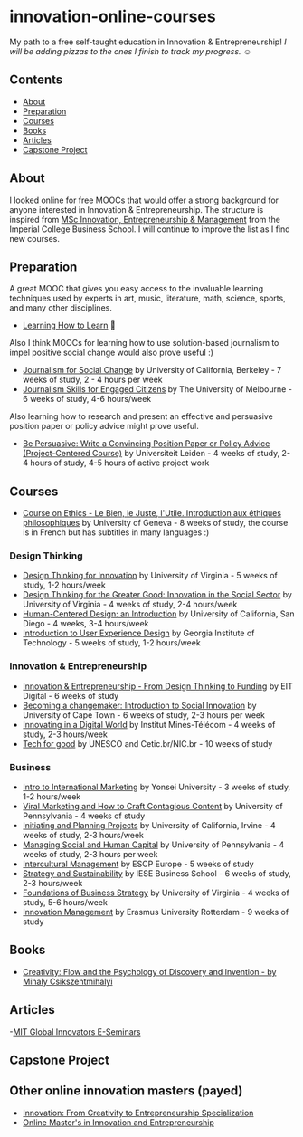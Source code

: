 # innovation-online-courses
My path to a free self-taught education in Innovation & Entrepreneurship! *I will be adding pizzas to the ones I finish to track my progress.* :relaxed:

## Contents

- [About](#about)
- [Preparation](#preparation)
- [Courses](#courses)
- [Books](#books)
- [Articles](#articles)
- [Capstone Project](#capstoneproject)

## About

I looked online for free MOOCs that would offer a strong background for anyone interested in Innovation & Entrepreneurship. The structure is inspired from [MSc Innovation, Entrepreneurship & Management](https://www.imperial.ac.uk/business-school/programmes/msc-innovation-entrepreneurship-management/programme-content/core-modules/) from the Imperial College Business School. I will continue to improve the list as I find new courses.

## Preparation

A great MOOC that gives you easy access to the invaluable learning techniques used by experts in art, music, literature, math, science, sports, and many other disciplines. 

- [Learning How to Learn](https://www.coursera.org/learn/learning-how-to-learn) :pizza:

Also I think MOOCs for learning how to use solution-based journalism to impel positive social change would also prove useful :)

- [Journalism for Social Change](https://www.edx.org/course/journalism-social-change-uc-berkeleyx-j4sc101x-0) by University of California, Berkeley - 7 weeks of study, 2 - 4 hours per week
- [Journalism Skills for Engaged Citizens](https://www.coursera.org/learn/journalism-skills) by The University of Melbourne - 6 weeks of study, 4-6 hours/week

Also learning how to research and present an effective and persuasive position paper or policy advice might prove useful.

- [Be Persuasive: Write a Convincing Position Paper or Policy Advice (Project-Centered Course)](https://www.coursera.org/learn/persuasive-writing) by Universiteit Leiden - 4 weeks of study, 2-4 hours of study, 4-5 hours of active project work

## Courses

- [Course on Ethics - Le Bien, le Juste, l'Utile. Introduction aux éthiques philosophiques](https://www.coursera.org/learn/ethique/home/info) by University of Geneva - 8 weeks of study, the course is in French but has subtitles in many languages :)

### Design Thinking

- [Design Thinking for Innovation](https://www.coursera.org/learn/uva-darden-design-thinking-innovation) by University of Virginia - 5 weeks of study, 1-2 hours/week
- [Design Thinking for the Greater Good: Innovation in the Social Sector](https://www.coursera.org/learn/uva-darden-design-thinking-social-sector) by University of Virginia - 4 weeks of study, 2-4 hours/week
- [Human-Centered Design: an Introduction](https://www.coursera.org/learn/human-computer-interaction) by University of California, San Diego - 4 weeks, 3-4 hours/week
- [Introduction to User Experience Design](https://www.coursera.org/learn/user-experience-design) by Georgia Institute of Technology - 5 weeks of study, 1-2 hours/week

### Innovation & Entrepreneurship

- [Innovation & Entrepreneurship - From Design Thinking to Funding](https://www.coursera.org/learn/design-thinking-entrepreneurship) by EIT Digital - 6 weeks of study
- [Becoming a changemaker: Introduction to Social Innovation](https://www.coursera.org/learn/social-innovation) by University of Cape Town - 6 weeks of study, 2-3 hours per week
- [Innovating in a Digital World](https://www.coursera.org/learn/innovating-digital-world) by Institut Mines-Télécom - 4 weeks of study, 2-3 hours/week
- [Tech for good](https://courses.edx.org/courses/course-v1:SDGAcademyX+ICT001+3T2018/3dd6a02bd3894f95ae892043bc65339c/) by UNESCO and Cetic.br/NIC.br - 10 weeks of study

### Business

- [Intro to International Marketing](https://www.coursera.org/learn/intro-international-marketing) by Yonsei University - 3 weeks of study, 1-2 hours/week
- [Viral Marketing and How to Craft Contagious Content](https://www.coursera.org/learn/wharton-contagious-viral-marketing) by University of Pennsylvania - 4 weeks of study
- [Initiating and Planning Projects](https://www.coursera.org/learn/project-planning) by University of California, Irvine - 4 weeks of study, 2-3 hours/week
- [Managing Social and Human Capital](https://www.coursera.org/learn/wharton-social-human-capital) by University of Pennsylvania - 4 weeks of study, 2-3 hours per week
- [Intercultural Management](https://www.coursera.org/learn/intercultural) by ESCP Europe - 5 weeks of study
- [Strategy and Sustainability](https://www.coursera.org/learn/strategy-sustainability) by  IESE Business School - 6 weeks of study, 2-3 hours/week
- [Foundations of Business Strategy](https://www.coursera.org/learn/uva-darden-foundations-business-strategy) by University of Virginia - 4 weeks of study, 5-6 hours/week
- [Innovation Management](https://www.coursera.org/learn/innovation-management) by Erasmus University Rotterdam - 9 weeks of study

## Books

- [Creativity: Flow and the Psychology of Discovery and Invention - by Mihaly Csikszentmihalyi](https://www.amazon.com/dp/B000TG1X9C/_encoding=UTF8?coliid=I1LWO2EJGGDLSF&colid=1JLWQRITY8T8Y&psc=0)

## Articles

-[MIT Global Innovators E-Seminars](http://bootcamp.mit.edu/entrepreneurship/e-seminars/)

## Capstone Project

## Other online innovation masters (payed)

- [Innovation: From Creativity to Entrepreneurship Specialization](https://www.coursera.org/specializations/innovation-creativity-entrepreneurship)
- [Online Master's in Innovation and Entrepreneurship](https://www.coursera.org/degrees/omie)


